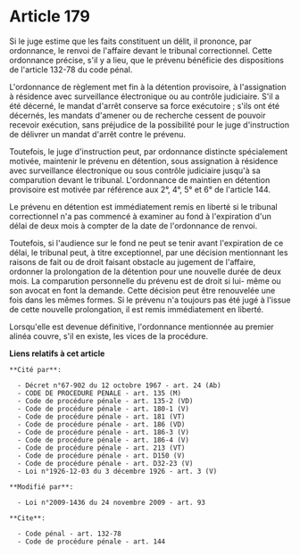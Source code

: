 # Article 179

Si le juge estime que les faits constituent un délit, il prononce, par ordonnance, le renvoi de l'affaire devant le tribunal
correctionnel. Cette ordonnance précise, s'il y a lieu, que le prévenu bénéficie des dispositions de l'article 132-78 du code
pénal.

L'ordonnance de règlement met fin à la détention provisoire, à l'assignation à résidence avec surveillance électronique ou au
contrôle judiciaire. S'il a été décerné, le mandat d'arrêt conserve sa force exécutoire ; s'ils ont été décernés, les mandats
d'amener ou de recherche cessent de pouvoir recevoir exécution, sans préjudice de la possibilité pour le juge d'instruction
de délivrer un mandat d'arrêt contre le prévenu. 

Toutefois, le juge d'instruction peut, par ordonnance distincte spécialement motivée, maintenir le prévenu en détention, sous
assignation à résidence avec surveillance électronique ou sous contrôle judiciaire jusqu'à sa comparution devant le tribunal.
L'ordonnance de maintien en détention provisoire est motivée par référence aux 2°, 4°, 5° et 6° de l'article 144.

Le prévenu en détention est immédiatement remis en liberté si le tribunal correctionnel n'a pas commencé à examiner au fond à
l'expiration d'un délai de deux mois à compter de la date de l'ordonnance de renvoi. 

Toutefois, si l'audience sur le fond ne peut se tenir avant l'expiration de ce délai, le tribunal peut, à titre exceptionnel,
par une décision mentionnant les raisons de fait ou de droit faisant obstacle au jugement de l'affaire, ordonner la
prolongation de la détention pour une nouvelle durée de deux mois. La comparution personnelle du prévenu est de droit si lui-
même ou son avocat en font la demande. Cette décision peut être renouvelée une fois dans les mêmes formes. Si le prévenu n'a
toujours pas été jugé à l'issue de cette nouvelle prolongation, il est remis immédiatement en liberté. 

Lorsqu'elle est devenue définitive, l'ordonnance mentionnée au premier alinéa couvre, s'il en existe, les vices de la
procédure.

**Liens relatifs à cet article**

	**Cité par**:

	  - Décret n°67-902 du 12 octobre 1967 - art. 24 (Ab)
	  - CODE DE PROCEDURE PENALE - art. 135 (M)
	  - Code de procédure pénale - art. 135-2 (VD)
	  - Code de procédure pénale - art. 180-1 (V)
	  - Code de procédure pénale - art. 181 (VT)
	  - Code de procédure pénale - art. 186 (VD)
	  - Code de procédure pénale - art. 186-3 (V)
	  - Code de procédure pénale - art. 186-4 (V)
	  - Code de procédure pénale - art. 213 (VT)
	  - Code de procédure pénale - art. D150 (V)
	  - Code de procédure pénale - art. D32-23 (V)
	  - Loi n°1926-12-03 du 3 décembre 1926 - art. 3 (V)

	**Modifié par**:

	  - Loi n°2009-1436 du 24 novembre 2009 - art. 93

	**Cite**:

	  - Code pénal - art. 132-78
	  - Code de procédure pénale - art. 144
